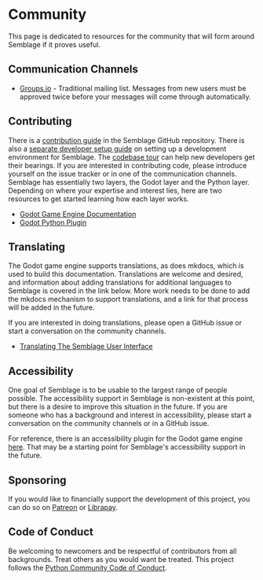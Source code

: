 # Community

This page is dedicated to resources for the community that will form around Semblage if it proves useful.

## Communication Channels

* [Groups.io](https://groups.io/g/semblage) - Traditional mailing list. Messages from new users must be approved twice before your messages will come through automatically.

## Contributing

There is a [contribution guide](https://github.com/7BIndustries/Semblage/blob/master/CONTRIBUTING.md) in the Semblage GitHub repository. There is also a [separate developer setup guide](developer_setup.md) on setting up a development environment for Semblage. The [codebase tour](codebase_tour.md) can help new developers get their bearings. If you are interested in contributing code, please introduce yourself on the issue tracker or in one of the communication channels. Semblage has essentially two layers, the Godot layer and the Python layer. Depending on where your expertise and interest lies, here are two resources to get started learning how each layer works.

* [Godot Game Engine Documentation](https://docs.godotengine.org/en/stable/)
* [Godot Python Plugin](https://github.com/touilleMan/godot-python)

## Translating

The Godot game engine supports translations, as does mkdocs, which is used to build this documentation. Translations are welcome and desired, and information about adding translations for additional languages to Semblage is covered in the link below. More work needs to be done to add the mkdocs mechanism to support translations, and a link for that process will be added in the future.

If you are interested in doing translations, please open a GitHub issue or start a conversation on the community channels.

* [Translating The Semblage User Interface](ui_translation.md)

## Accessibility

One goal of Semblage is to be usable to the largest range of people possible. The accessibility support in Semblage is non-existent at this point, but there is a desire to improve this situation in the future. If you are someone who has a background and interest in accessibility, please start a conversation on the community channels or in a GitHub issue.

For reference, there is an accessibility plugin for the Godot game engine [here](https://github.com/lightsoutgames/godot-accessibility). That may be a starting point for Semblage's accessibility support in the future.

## Sponsoring

If you would like to financially support the development of this project, you can do so on [Patreon](https://www.patreon.com/jmwright) or [Librapay](https://liberapay.com/jmwright/).

## Code of Conduct

Be welcoming to newcomers and be respectful of contributors from all backgrounds. Treat others as you would want be treated. This project follows the [Python Community Code of Conduct](https://www.python.org/psf/codeofconduct/).
